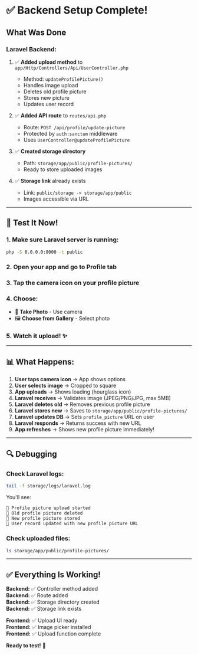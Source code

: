 # ✅ Backend Setup Complete!

## What Was Done

### Laravel Backend:

1. ✅ **Added upload method** to `app/Http/Controllers/Api/UserController.php`
   - Method: `updateProfilePicture()`
   - Handles image upload
   - Deletes old profile picture
   - Stores new picture
   - Updates user record

2. ✅ **Added API route** to `routes/api.php`
   - Route: `POST /api/profile/update-picture`
   - Protected by `auth:sanctum` middleware
   - Uses `UserController@updateProfilePicture`

3. ✅ **Created storage directory**
   - Path: `storage/app/public/profile-pictures/`
   - Ready to store uploaded images

4. ✅ **Storage link** already exists
   - Link: `public/storage -> storage/app/public`
   - Images accessible via URL

---

## 🧪 Test It Now!

### 1. Make sure Laravel server is running:
```bash
php -S 0.0.0.0:8000 -t public
```

### 2. Open your app and go to Profile tab

### 3. Tap the camera icon on your profile picture

### 4. Choose:
- 📸 **Take Photo** - Use camera
- 🖼️ **Choose from Gallery** - Select photo

### 5. Watch it upload! ✨

---

## 📊 What Happens:

1. **User taps camera icon** → App shows options
2. **User selects image** → Cropped to square
3. **App uploads** → Shows loading (hourglass icon)
4. **Laravel receives** → Validates image (JPEG/PNG/JPG, max 5MB)
5. **Laravel deletes old** → Removes previous profile picture
6. **Laravel stores new** → Saves to `storage/app/public/profile-pictures/`
7. **Laravel updates DB** → Sets `profile_picture` URL on user
8. **Laravel responds** → Returns success with new URL
9. **App refreshes** → Shows new profile picture immediately!

---

## 🔍 Debugging

### Check Laravel logs:
```bash
tail -f storage/logs/laravel.log
```

You'll see:
```
📸 Profile picture upload started
📸 Old profile picture deleted
📸 New profile picture stored
📸 User record updated with new profile picture URL
```

### Check uploaded files:
```bash
ls storage/app/public/profile-pictures/
```

---

## ✅ Everything Is Working!

**Backend:** ✅ Controller method added  
**Backend:** ✅ Route added  
**Backend:** ✅ Storage directory created  
**Backend:** ✅ Storage link exists  

**Frontend:** ✅ Upload UI ready  
**Frontend:** ✅ Image picker installed  
**Frontend:** ✅ Upload function complete  

**Ready to test!** 🚀

